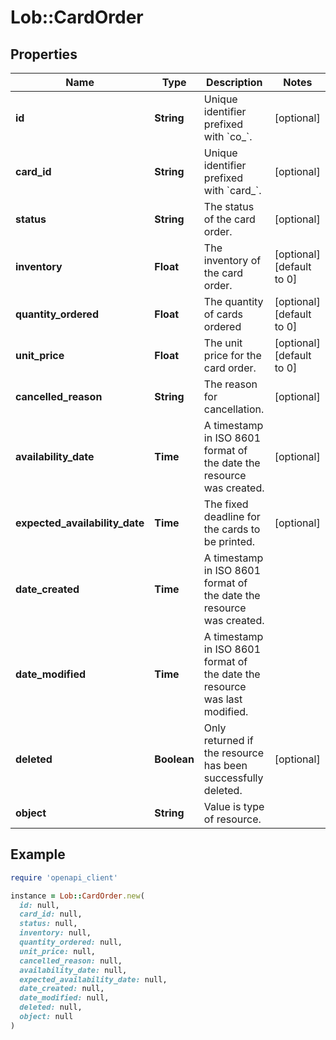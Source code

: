 # Lob::CardOrder

## Properties

| Name | Type | Description | Notes |
| ---- | ---- | ----------- | ----- |
| **id** | **String** | Unique identifier prefixed with &#x60;co_&#x60;. | [optional] |
| **card_id** | **String** | Unique identifier prefixed with &#x60;card_&#x60;. | [optional] |
| **status** | **String** | The status of the card order. | [optional] |
| **inventory** | **Float** | The inventory of the card order. | [optional][default to 0] |
| **quantity_ordered** | **Float** | The quantity of cards ordered | [optional][default to 0] |
| **unit_price** | **Float** | The unit price for the card order. | [optional][default to 0] |
| **cancelled_reason** | **String** | The reason for cancellation. | [optional] |
| **availability_date** | **Time** | A timestamp in ISO 8601 format of the date the resource was created. | [optional] |
| **expected_availability_date** | **Time** | The fixed deadline for the cards to be printed. | [optional] |
| **date_created** | **Time** | A timestamp in ISO 8601 format of the date the resource was created. |  |
| **date_modified** | **Time** | A timestamp in ISO 8601 format of the date the resource was last modified. |  |
| **deleted** | **Boolean** | Only returned if the resource has been successfully deleted. | [optional] |
| **object** | **String** | Value is type of resource. |  |

## Example

```ruby
require 'openapi_client'

instance = Lob::CardOrder.new(
  id: null,
  card_id: null,
  status: null,
  inventory: null,
  quantity_ordered: null,
  unit_price: null,
  cancelled_reason: null,
  availability_date: null,
  expected_availability_date: null,
  date_created: null,
  date_modified: null,
  deleted: null,
  object: null
)
```

